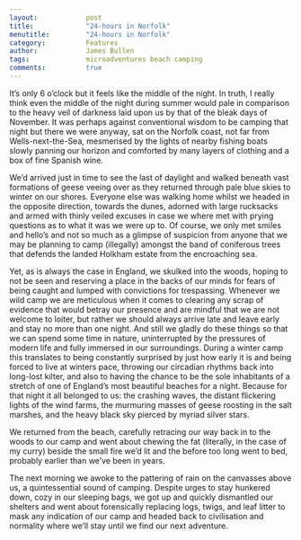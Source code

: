 ```yaml
---
layout:            post
title:             "24-hours in Norfolk"
menutitle:         "24-hours in Norfolk"
category:          Features
author:            James Bullen
tags:              microadventures beach camping
comments:          true
---
```


<div class="bg-scroll" style="background-image: url('{{ site.github.url }}/media/img/norfolk.jpg')"></div>
 

It’s only 6 o’clock but it feels like the middle of the night. In truth, I really think even the middle of the night during summer would pale in comparison to the heavy veil of darkness laid upon us by that of the bleak days of November. It was perhaps against conventional wisdom to be camping that night but there we were anyway, sat on the Norfolk coast, not far from Wells-next-the-Sea, mesmerised by the lights of nearby fishing boats slowly panning our horizon and comforted by many layers of clothing and a box of fine Spanish wine. 

We’d arrived just in time to see the last of daylight and walked beneath vast formations of geese veeing over as they returned through pale blue skies to winter on our shores. Everyone else was walking home whilst we headed in the opposite direction, towards the dunes, adorned with large rucksacks and armed with thinly veiled excuses in case we where met with prying questions as to what it was we were up to. Of course, we only met smiles and hello’s and not so much as a glimpse of suspicion from anyone that we may be planning to camp (illegally) amongst the band of coniferous trees that defends the landed Holkham estate from the encroaching sea. 

Yet, as is always the case in England, we skulked into the woods, hoping to not be seen and reserving a place in the backs of our minds for fears of being caught and lumped with convictions for trespassing. Whenever we wild camp we are meticulous when it comes to clearing any scrap of evidence that would betray our presence and are mindful that we are not welcome to loiter, but rather we should always arrive late and leave early and stay no more than one night. And still we gladly do these things so that we can spend some time in nature, uninterrupted by the pressures of modern life and fully immersed in our surroundings. During a winter camp this translates to being constantly surprised by just how early it is and being forced to live at winters pace, throwing our circadian rhythms back into long-lost kilter, and also to having the chance to be the sole inhabitants of a stretch of one of England’s most beautiful beaches for a night. Because for that night it all belonged to us: the crashing waves, the distant flickering lights of the wind farms, the murmuring masses of geese roosting in the salt marshes, and the heavy black sky pierced by myriad silver stars.

<div class="bg-scroll" style="background-image: url('{{ site.github.url }}/media/img/norfolk1.jpg')"></div>

We returned from the beach, carefully retracing our way back in to the woods to our camp and went about chewing the fat (literally, in the case of my curry) beside the small fire we’d lit and the before too long went to bed, probably earlier than we’ve been in years. 

The next morning we awoke to the pattering of rain on the canvasses above us, a quintessential sound of camping. Despite urges to stay hunkered down, cozy in our sleeping bags, we got up and quickly dismantled our shelters and went about forensically replacing logs, twigs, and leaf litter to mask any indication of our camp and headed back to civilisation and normality where we’ll stay until we find our next adventure.     